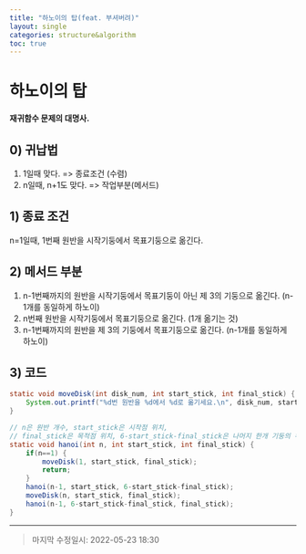 ```yaml
---
title: "하노이의 탑(feat. 부셔버려)"
layout: single
categories: structure&algorithm
toc: true
---
```




# 하노이의 탑

**재귀함수 문제의 대명사.**



## 0) 귀납법

1) 1일때 맞다. => 종료조건 (수렴)
2) n일때, n+1도 맞다. => 작업부분(메서드)

## 1) 종료 조건

  n=1일때, 1번째 원반을 시작기둥에서 목표기둥으로 옮긴다.

## 2) 메서드 부분

1. n-1번째까지의 원반을 시작기둥에서 목표기둥이 아닌 제 3의 기둥으로 옮긴다. (n-1개를 동일하게 하노이)
2. n번째 원반을 시작기둥에서 목표기둥으로 옮긴다. (1개 옮기는 것)
3. n-1번째까지의 원반을 제 3의 기둥에서 목표기둥으로 옮긴다. (n-1개를 동일하게 하노이)

## 3) 코드

```java
static void moveDisk(int disk_num, int start_stick, int final_stick) {
    System.out.printf("%d번 원반을 %d에서 %d로 옮기세요.\n", disk_num, start_stick, final_stick);
}

// n은 원반 개수, start_stick은 시작점 위치,
// final_stick은 목적점 위치, 6-start_stick-final_stick은 나머지 한개 기둥의 위치
static void hanoi(int n, int start_stick, int final_stick) {
    if(n==1) {
        moveDisk(1, start_stick, final_stick);
        return;
    }
    hanoi(n-1, start_stick, 6-start_stick-final_stick);
    moveDisk(n, start_stick, final_stick);
    hanoi(n-1, 6-start_stick-final_stick, final_stick);
}
```

------

> 마지막 수정일시: 2022-05-23 18:30